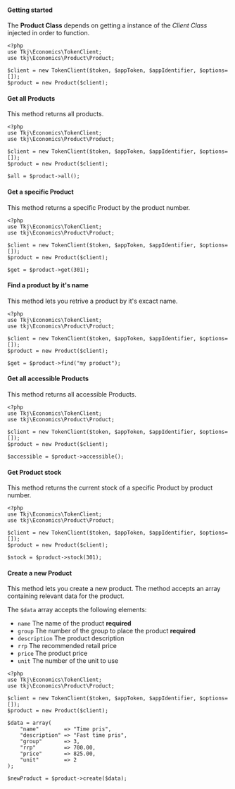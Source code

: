 #### Getting started
The **Product Class** depends on getting a instance of the *Client Class* injected in order to function.

    <?php
    use Tkj\Economics\TokenClient;
    use tkj\Economics\Product\Product;

    $client = new TokenClient($token, $appToken, $appIdentifier, $options=[]);
    $product = new Product($client);

#### Get all Products
This method returns all products.

    <?php
    use Tkj\Economics\TokenClient;
    use tkj\Economics\Product\Product;

    $client = new TokenClient($token, $appToken, $appIdentifier, $options=[]);
    $product = new Product($client);

    $all = $product->all();

#### Get a specific Product
This method returns a specific Product by the product number.

    <?php
    use Tkj\Economics\TokenClient;
    use tkj\Economics\Product\Product;

    $client = new TokenClient($token, $appToken, $appIdentifier, $options=[]);
    $product = new Product($client);

    $get = $product->get(301);

#### Find a product by it's name
This method lets you retrive a product by it's excact name.

    <?php
    use Tkj\Economics\TokenClient;
    use tkj\Economics\Product\Product;

    $client = new TokenClient($token, $appToken, $appIdentifier, $options=[]);
    $product = new Product($client);

    $get = $product->find("my product");

#### Get all accessible Products
This method returns all accessible Products.

    <?php
    use Tkj\Economics\TokenClient;
    use tkj\Economics\Product\Product;

    $client = new TokenClient($token, $appToken, $appIdentifier, $options=[]);
    $product = new Product($client);

    $accessible = $product->accessible();

#### Get Product stock
This method returns the current stock of a specific Product by product number.

    <?php
    use Tkj\Economics\TokenClient;
    use tkj\Economics\Product\Product;

    $client = new TokenClient($token, $appToken, $appIdentifier, $options=[]);
    $product = new Product($client);

    $stock = $product->stock(301);

#### Create a new Product
This method lets you create a new product. The method accepts an array containing relevant data for the product.

The `$data` array accepts the following elements:

* `name` The name of the product **required**
* `group` The number of the group to place the product **required**
* `description` The product description
* `rrp` The recommended retail price
* `price` The product price
* `unit` The number of the unit to use

```
<?php
use Tkj\Economics\TokenClient;
use tkj\Economics\Product\Product;

$client = new TokenClient($token, $appToken, $appIdentifier, $options=[]);
$product = new Product($client);

$data = array(
    "name"        => "Time pris",
    "description" => "Fast time pris",
    "group"       => 3,
    "rrp"         => 700.00,
    "price"       => 825.00,
    "unit"        => 2
);

$newProduct = $product->create($data);
```

